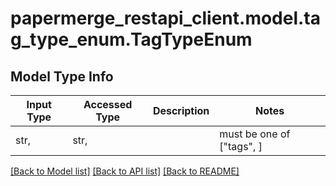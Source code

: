 # papermerge_restapi_client.model.tag_type_enum.TagTypeEnum

## Model Type Info
Input Type | Accessed Type | Description | Notes
------------ | ------------- | ------------- | -------------
str,  | str,  |  | must be one of ["tags", ] 

[[Back to Model list]](../../README.md#documentation-for-models) [[Back to API list]](../../README.md#documentation-for-api-endpoints) [[Back to README]](../../README.md)

